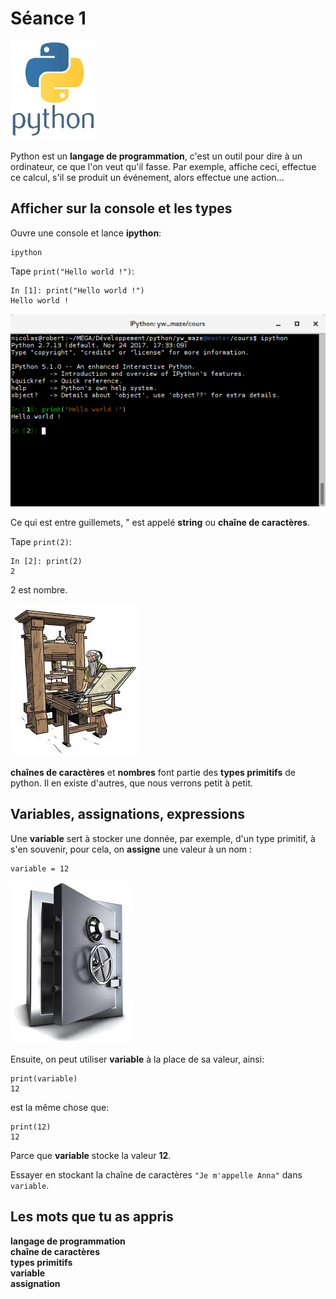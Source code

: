 # Séance 1

![logo de python](images/logo_python.png)

Python est un **langage de programmation**, c'est un outil pour dire à un
ordinateur, ce que l'on veut qu'il fasse.
Par exemple, affiche ceci, effectue ce calcul, s'il se produit un événement,
alors effectue une action...

## Afficher sur la console et les types

Ouvre une console et lance **ipython**:

    ipython

Tape `print("Hello world !")`:

    In [1]: print("Hello world !")
    Hello world !

![console ipython](images/console.png)

Ce qui est entre guillemets, " est appelé **string** ou
**chaîne de caractères**.

Tape `print(2)`:

    In [2]: print(2)
    2

2 est nombre.

![Print signifie "Imprime"](images/imprimerie.jpeg)

**chaînes de caractères** et **nombres** font partie des **types primitifs** de
python.
Il en existe d'autres, que nous verrons petit à petit.

## Variables, assignations, expressions

Une **variable** sert à stocker une donnée, par exemple, d'un type primitif, à
s'en souvenir, pour cela, on **assigne** une valeur à un nom :

    variable = 12

![La valeur est stockée, comme dans un coffre fort](images/coffre_fort.jpeg)

Ensuite, on peut utiliser **variable** à la place de sa valeur, ainsi:

    print(variable)
    12

est la même chose que:

    print(12)
    12

Parce que **variable** stocke la valeur **12**.

Essayer en stockant la chaîne de caractères `"Je m'appelle Anna"` dans
`variable`.

## Les mots que tu as appris

**langage de programmation**  
**chaîne de caractères**  
**types primitifs**  
**variable**  
**assignation**  

